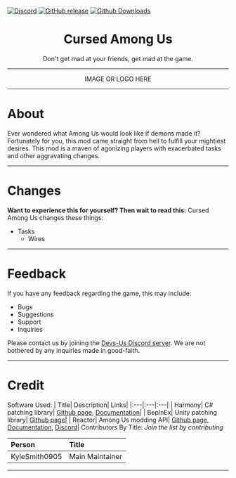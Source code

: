 [![Discord](https://img.shields.io/discord/845314615524851722.svg?label=&logo=discord&logoColor=ffffff&color=7389D8&labelColor=6A7EC2)](https://discord.gg/dccRRY8dcR)
[![GitHub release](https://img.shields.io/github/release/Devs-Us/Cursed-Among-Us.svg)](https://GitHub.com/Devs-Us/Cursed-Among-Us/releases/)
[![Github Downloads](https://img.shields.io/github/downloads/Devs-Us/Cursed-Among-Us/total.svg)](https://github.com/Devs-Us/Cursed-Among-Us/releases)

<h1 align="center">Cursed Among Us</h1>
<p align="center">Don't get mad at your friends, get mad at the game.</p>

---
<div align="center">IMAGE OR LOGO HERE</div>

---
# About
Ever wondered what Among Us would look like if demons made it? Fortunately for you, this mod came straight from hell to fulfill your mightiest desires. This mod is a maven of agonizing players with exacerbated tasks and other aggravating changes.

---
# Changes
**Want to experience this for yourself? Then wait to read this:**
Cursed Among Us changes these things:
- Tasks
	- Wires

---
# Feedback
If you have any feedback regarding the game, this may include: 
- Bugs
- Suggestions
- Support
- Inquiries

Please contact us by joining the [Devs-Us Discord server](https://discord.gg/dccRRY8dcR "Devs-Us"). We are not bothered by any inquiries made in good-faith.

---
# Credit
Software Used:
| Title| Description| Links|
|:---|:---|:---|
| Harmony| C# patching library| [Github page](https://github.com/pardeike/Harmony "Github Page"), [Documentation](https://harmony.pardeike.net/ "Documentation")|
| BepInEx| Unity patching library| [Github page](https://github.com/BepInEx/BepInEx "Github Page")|
| Reactor| Among Us modding API| [Github page](https://github.com/NuclearPowered/Reactor "Github Page"), [Documentation](https://docs.reactor.gg/ "Documentation"), [Discord](https://discord.com/invite/pKM7pbufP3 "Discord Server")|
Contributors By Title: *Join the list by contributing*

| Person| Title|
|:---|:---|
| KyleSmith0905| Main Maintainer|

---